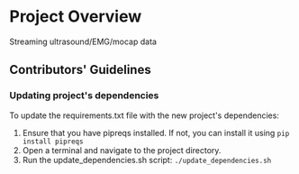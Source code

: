 # Project Overview
Streaming ultrasound/EMG/mocap data


## Contributors' Guidelines



### Updating project's dependencies

To update the requirements.txt file with the new project's dependencies:

1. Ensure that you have pipreqs installed. If not, you can install it using `pip install pipreqs`
2. Open a terminal and navigate to the project directory.
3. Run the update_dependencies.sh script: `./update_dependencies.sh`
